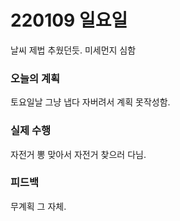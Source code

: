 # 220109 일요일

날씨 제법 추웠던듯. 미세먼지 심함

### 오늘의 계획

토요일날 그냥 냅다 자버려서 계획 못작성함.

### 실제 수행

자전거 뽕 맞아서 자전거 찾으러 다님.

### 피드백

무계획 그 자체.